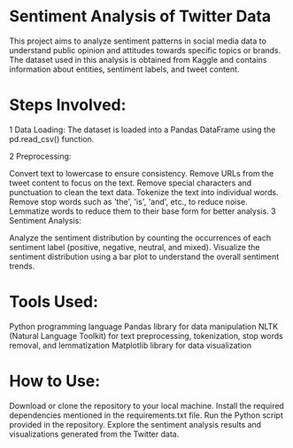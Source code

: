 # Sentiment Analysis of Twitter Data

This project aims to analyze sentiment patterns in social media data to understand public opinion and attitudes towards specific topics or brands. The dataset used in this analysis is obtained from Kaggle and contains information about entities, sentiment labels, and tweet content.

# Steps Involved:
1 Data Loading: The dataset is loaded into a Pandas DataFrame using the pd.read_csv() function.

2 Preprocessing:

Convert text to lowercase to ensure consistency.
Remove URLs from the tweet content to focus on the text.
Remove special characters and punctuation to clean the text data.
Tokenize the text into individual words.
Remove stop words such as 'the', 'is', 'and', etc., to reduce noise.
Lemmatize words to reduce them to their base form for better analysis.
3 Sentiment Analysis:

Analyze the sentiment distribution by counting the occurrences of each sentiment label (positive, negative, neutral, and mixed).
Visualize the sentiment distribution using a bar plot to understand the overall sentiment trends.
# Tools Used:
Python programming language
Pandas library for data manipulation
NLTK (Natural Language Toolkit) for text preprocessing, tokenization, stop words removal, and lemmatization
Matplotlib library for data visualization
# How to Use:
Download or clone the repository to your local machine.
Install the required dependencies mentioned in the requirements.txt file.
Run the Python script provided in the repository.
Explore the sentiment analysis results and visualizations generated from the Twitter data.
